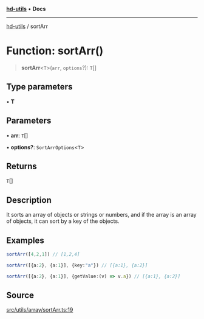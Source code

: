 [**hd-utils**](../README.md) • **Docs**

***

[hd-utils](../globals.md) / sortArr

# Function: sortArr()

> **sortArr**\<`T`\>(`arr`, `options`?): `T`[]

## Type parameters

• **T**

## Parameters

• **arr**: `T`[]

• **options?**: `SortArrOptions`\<`T`\>

## Returns

`T`[]

## Description

It sorts an array of objects or strings or numbers, and if the array is an array of objects, it can
sort by a key of the objects.

## Examples

```ts
sortArr([4,2,1]) // [1,2,4]
```

```ts
sortArr([{a:2}, {a:1}], {key:"a"}) // [{a:1}, {a:2}]
```

```ts
sortArr([{a:2}, {a:1}], {getValue:(v) => v.a}) // [{a:1}, {a:2}]
```

## Source

[src/utils/array/sortArr.ts:19](https://github.com/AhmadHddad/h-utils/blob/8e9e542f98b1a43a336ce585dc8666b21b0e894d/src/utils/array/sortArr.ts#L19)

